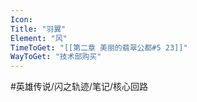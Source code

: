 ```yaml
---
Icon: 
Title: "羽翼"
Element: "风"
TimeToGet: "[[第二章 美丽的翡翠公都#5 23]]"
WayToGet: "技术部购买"
---
```


#英雄传说/闪之轨迹/笔记/核心回路 